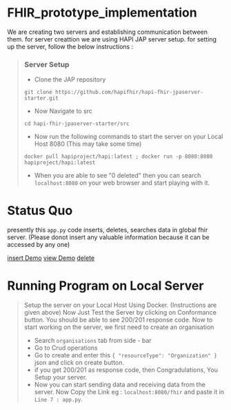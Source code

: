 # FHIR_prototype_implementation
We are creating two servers and establishing communication between them.
for server creattion we are using HAPI JAP server setup.
for setting up the server, follow the below instructions : 
> ### Server Setup
> - Clone the JAP repository
> ```
> git clone https://github.com/hapifhir/hapi-fhir-jpaserver-starter.git
> ```
> - Now Navigate to src
> ```
> cd hapi-fhir-jpaserver-starter/src 
> ```
> - Now run the following commands to start the server on your Local Host 8080 (This may take some time)
> ```
> docker pull hapiproject/hapi:latest ; docker run -p 8080:8080 hapiproject/hapi:latest
> ```
> - When you are able to see "0 deleted" then you can search `localhost:8080` on your web browser and start playing with it.

# Status Quo
presently this `app.py` code inserts, deletes, searches data in global fhir server. (Please donot insert any valuable information because it can be accessed by any one)

[insert Demo](https://youtu.be/iHn6OmCZwik)
[view Demo](https://youtu.be/Op5C65tiz1I)
[delete](https://youtu.be/o_m1TGXyoug)

# Running Program on Local Server
> Setup the server on your Local Host Using Docker. (Instructions are given above)
> Now Just Test the Server by clicking on Conformance button. You should be able to see 200/201 response code.
> Now to start working on the server, we first need to create an organisation
>   - Search `organisations` tab from side - bar
>   - Go to Crud operations
>   - Go to create and enter this ```{ "resourceType": "Organization" }``` json and click on create button.
>   - if you get 200/201 as response code, then Congradulations, You Setup your server.
>   - Now you can start sending data and receiving data from the server.
> Now Copy the Link eg : ```localhost:8080/fhir``` and paste it in `Line 7 : app.py`.